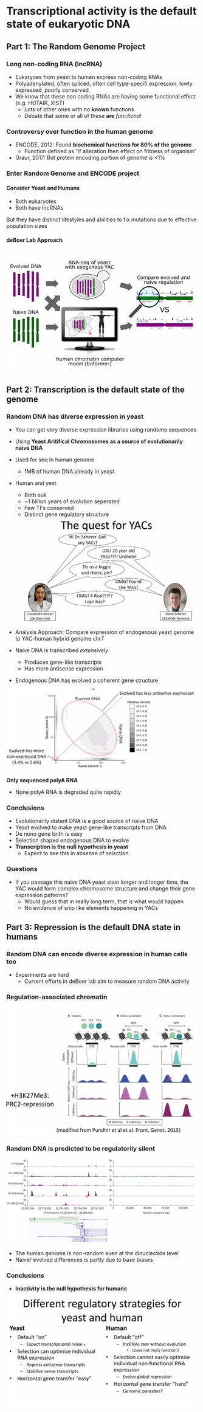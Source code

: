 # Transcriptional activity is the default state of eukaryotic DNA

## Part 1: The Random Genome Project
### Long non-coding RNA (lncRNA)
- Eukaryoes from yeast to human express non-coding RNAs
- Polyadenylated, often spliced, often cell type-specifi expression, lowly expressed, poorly conserved
- We know that these non coding RNAs are having some functional effect (e.g. HOTAIR, XIST)
	- Lots of other ones with no **known** functions
	- Debate that some or all of these **are** *functional*

### Controversy over function in the human genome
- ENCODE, 2012: Found **biochemical functions for 80% of the genome**
	- Function defined as "if alteration then effect on fittness of organism"
- Graur, 2017: But protein encoding portion of genome is <1%

### Enter Random Genome and ENCODE project
#### Consider Yeast and Humans
- Both eukaryotes
- Both have lncRNAs

But they have distinct lifestyles and abilities to fix mutations due to effective population sizes

#### deBoer Lab Approach
![Pasted image 20220630111909.png](assets/deboer_6_30_22/Pasted%20image%2020220630111909.png)

## Part 2: Transcription is the default state of the genome
### Random DNA has diverse expression in yeast
- You can get very diverse expression libraries using randome sequences
- Using **Yeast Aritifical Chromosomes as a source of evolutionarily naive DNA**
- Used for seq in human genome
	- 1MB of human DNA already in yeast
- Human and yest
	- Both euk
	- ~1 billion years of evolution seperated
	- Few TFs conserved
	- Distinct gene regulatory structure
![Pasted image 20220630112412.png](assets/deboer_6_30_22/Pasted%20image%2020220630112412.png)

- Analysis Approach: Compare expression of endogenous yeast genome to YAC-human hybrid genome chr7
- Naive DNA is transcribed *extensively*
	- Produces gene-like transcripts
	- Has more antisense expression
- Endogenous DNA has evolved a coherent gene structure

![Pasted image 20220630113054.png](assets/deboer_6_30_22/Pasted%20image%2020220630113054.png)

**Only sequenced polyA RNA**
- None polyA RNA is degraded quite rapidly


### Conclusions
- Evolutionarily distant DNA is a good source of naive DNA
- Yeast evolved to make yeast gene-like transcripts from DNA
- De nono gene brith is easy
- Selection shaped endogenous DNA to evolve
- **Transcription is the null hypothesis in yeast**
	- Expect to see this in absense of selection


### Questions
- If you passage this naive DNA yeast stain longer and longer time, the YAC would form complex chromosome structure and change their gene expression patterns?
	- Would guess that in really long term, that is what would happen
	- No evidence of snip like elements happening in YACs

## Part 3: Repression is the default DNA state in humans
### Random DNA can encode diverse expression in human cells too
- Experiments are hard
	- Current efforts in deBoer lab aim to measure random DNA activity

### Regulation-associated chromatin
![Pasted image 20220630114605.png](assets/deboer_6_30_22/Pasted%20image%2020220630114605.png)

### Random DNA is predicted to be regulatorily silent
![Pasted image 20220630115026.png](assets/deboer_6_30_22/Pasted%20image%2020220630115026.png)

- The human genome is non-random even at the dinucleotide level
- Naive/ evolved differences is partly due to base biases


### Conclusions
- **Inactivity is the null hypothesis for humans**

![Pasted image 20220630115559.png](assets/deboer_6_30_22/Pasted%20image%2020220630115559.png)
